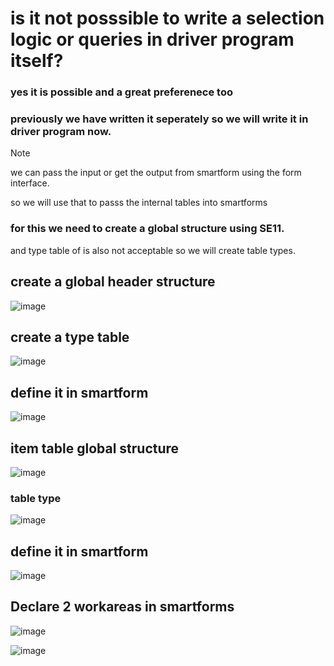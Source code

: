 # is it not posssible to write a selection logic or queries in driver program itself?
### yes it is possible and a great preferenece too
### previously we have written it seperately so we will write it in driver program now.

> [!NOTE]
>  we can pass the input or get the output from smartform using the form interface.
> 
> so we will use that to passs the internal tables into smartforms
> 
> ### for this we need to create a global structure using SE11.
> 
> and type table of is also not acceptable so we will create table types.

## create a global header structure
![image](https://github.com/bhuvabhavik/SMARTFORMS/assets/49744703/022f2313-e80c-414c-be5e-588c9f378033)
## create a type table
![image](https://github.com/bhuvabhavik/SMARTFORMS/assets/49744703/0ca05000-6417-490e-a166-57d793675440)


## define it in smartform
![image](https://github.com/bhuvabhavik/SMARTFORMS/assets/49744703/0c6ccf0a-2bee-4729-88f3-e1be19ab4bac)
 ## item table global structure
![image](https://github.com/bhuvabhavik/SMARTFORMS/assets/49744703/e0e83cd1-67c4-42a3-bfb4-7bf57e462300)
### table type
![image](https://github.com/bhuvabhavik/SMARTFORMS/assets/49744703/19cf111a-640c-4f03-a48b-3dcab7cfce29)
## define it in smartform
![image](https://github.com/bhuvabhavik/SMARTFORMS/assets/49744703/93842e48-1a1f-4485-b288-495b1fb94ecb)
## Declare 2 workareas in smartforms
![image](https://github.com/bhuvabhavik/SMARTFORMS/assets/49744703/ed41cd38-1d86-4c55-aec0-3c005d3ae687)

![image](https://github.com/bhuvabhavik/SMARTFORMS/assets/49744703/f94f908c-86d6-4e61-babc-a8a772175629)



